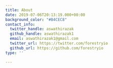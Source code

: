 ```yaml
---
title: About
date: 2019-07-06T20:13:19.000+00:00
background_color: "#B4CEC8"
contact_info:
  twitter_handle: aswathirazak
  github_handle: aswathirazak1
  email: aswathirazak1@gmail.com
  twitter_url: https://twitter.com/forestryio
  github_url: https://github.com/forestryio
type: ''

---
```

## 